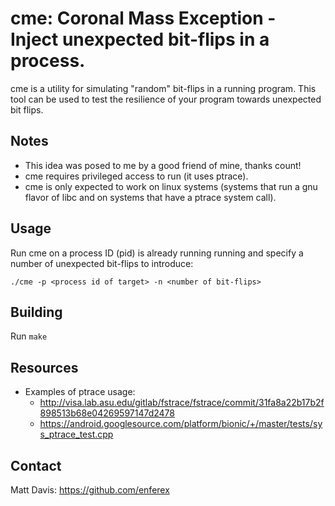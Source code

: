 cme: Coronal Mass Exception - Inject unexpected bit-flips in a process.
=======================================================================
cme is a utility for simulating "random" bit-flips in a running program. This
tool can be used to test the resilience of your program towards unexpected
bit flips.

Notes
-----
* This idea was posed to me by a good friend of mine, thanks count!
* cme requires privileged access to run (it uses ptrace).
* cme is only expected to work on linux systems (systems that run
  a gnu flavor of libc and on systems that have a ptrace system call).

Usage
-----
Run cme on a process ID (pid) is already running running and specify a number
of unexpected bit-flips to introduce:

`./cme -p <process id of target> -n <number of bit-flips>` 

Building
--------
Run `make`

Resources
---------
* Examples of ptrace usage: 
  * http://visa.lab.asu.edu/gitlab/fstrace/fstrace/commit/31fa8a22b17b2f898513b68e04269597147d2478
  * https://android.googlesource.com/platform/bionic/+/master/tests/sys_ptrace_test.cpp


Contact
-------
Matt Davis: https://github.com/enferex
